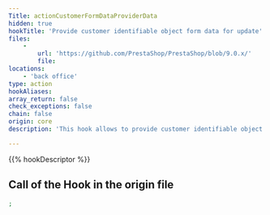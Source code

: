 ```yaml
---
Title: actionCustomerFormDataProviderData
hidden: true
hookTitle: 'Provide customer identifiable object form data for update'
files:
    -
        url: 'https://github.com/PrestaShop/PrestaShop/blob/9.0.x/'
        file: 
locations:
    - 'back office'
type: action
hookAliases: 
array_return: false
check_exceptions: false
chain: false
origin: core
description: 'This hook allows to provide customer identifiable object form data which will prefill the form in update/edition page'

---
```


{{% hookDescriptor %}}

## Call of the Hook in the origin file

```php
;
```
